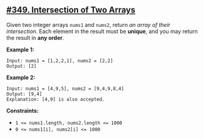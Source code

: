 ## [#349. Intersection of Two Arrays](https://leetcode.com/problems/intersection-of-two-arrays/)

Given two integer arrays `nums1` and `nums2`, return _an array of their intersection_. 
Each element in the result must be **unique**, and you may return the result in **any order**.

**Example 1:**
````
Input: nums1 = [1,2,2,1], nums2 = [2,2]
Output: [2]
````

**Example 2:**
````
Input: nums1 = [4,9,5], nums2 = [9,4,9,8,4]
Output: [9,4]
Explanation: [4,9] is also accepted.
````

**Constraints:**
* `1 <= nums1.length, nums2.length <= 1000`
* `0 <= nums1[i], nums2[i] <= 1000`